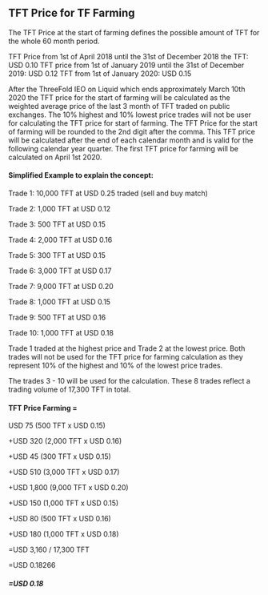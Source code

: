 ## TFT Price for TF Farming


The TFT Price at the start of farming defines the possible amount of TFT for the whole 60 month period.

TFT Price from 1st of April 2018 until the 31st of December 2018 the TFT:	USD 0.10
TFT price from 1st of January 2019 until the 31st of December 2019:		USD 0.12
TFT from 1st of January 2020:							USD 0.15

After the ThreeFold IEO on Liquid which ends approximately March 10th 2020 the TFT price for the start of farming will be calculated as the weighted average price of the last 3 month of TFT traded on public exchanges. The 10% highest and 10% lowest price trades will not be user for calculating the TFT price for start of farming. The TFT Price for the start of farming will be rounded to the 2nd digit after the comma. This TFT price will be calculated after the end of each calendar month and is valid for the following calendar year quarter. The first TFT price for farming will be calculated on April 1st 2020.

#### Simplified Example to explain the concept:


Trade 1:	10,000 TFT 	at 	USD 0.25 traded (sell and buy match)

Trade 2:	1,000 TFT 	at 	USD 0.12

Trade 3: 	500 TFT 	at 	USD 0.15

Trade 4: 	2,000 TFT 	at 	USD 0.16

Trade 5: 	300 TFT 	at 	USD 0.15

Trade 6: 	3,000 TFT 	at 	USD 0.17

Trade 7: 	9,000 TFT	at 	USD 0.20

Trade 8: 	1,000 TFT 	at 	USD 0.15

Trade 9: 	500 TFT 	at 	USD 0.16

Trade 10: 	1,000 TFT 	at 	USD 0.18


Trade 1 traded at the highest price and Trade 2 at the lowest price. Both trades will not be used for the TFT price for farming calculation as they represent 10% of the highest and 10% of the lowest price trades.

The trades 3 - 10 will be used for the calculation. These 8 trades reflect a trading volume of 17,300 TFT in total.


#### TFT Price Farming =	
USD 75 (500 TFT x USD 0.15) 

+USD 320 (2,000 TFT x USD 0.16)

+USD 45 (300 TFT x USD 0.15)

+USD 510 (3,000 TFT x USD 0.17)

+USD 1,800 (9,000 TFT x USD 0.20)

+USD 150 (1,000 TFT x USD 0.15)

+USD 80 (500 TFT x USD 0.16)

+USD 180 (1,000 TFT x USD 0.18)
      
=USD 3,160 / 17,300 TFT 
      
=USD 0.18266

##### =USD 0.18
